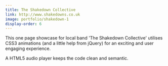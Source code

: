 ```yaml
---
title: The Shakedown Collective
link: http://www.shakedowns.co.uk
image: portfolio/shakedown-1
display-order: 6
---
```


This one page showcase for local band 'The Shakedown Collective' utilises CSS3 animations (and a little help from jQuery) for an exciting and user engaging experience.

A HTML5 audio player keeps the code clean and semantic.
